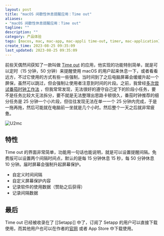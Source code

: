 ```yaml
---
layout: post
title: "macOS 间歇性休息提醒应用：Time out"
aliases:
- "macOS 间歇性休息提醒应用：Time out"
tagline: ""
description: ""
category: 产品体验
tags: [macos, mac, mac-app, mac-appli time-out, timer, mac-application]
create_time: 2023-08-25 09:35:09
last_updated: 2023-08-25 09:35:09
---
```


前些天偶然间获知了一款叫做 [Time out](https://www.dejal.com/timeout/) 的应用，他实现的功能特别简单，就是可以定时（15 分钟，50 分钟）来提醒使用 macOS 的用户起来休息一下，或者看看远方，不过它使用的方式有些一些强制，当时间到了之后电脑屏幕会缓缓升起一个屏保，虽然可以跳过，但会强制让使用者注意到时间的片段。之前，我曾经[多次尝试番茄时钟工作法](/post/2020/03/pomodoro-app.html) ，但我常常发现，无法很好的遵守自己定下的阶段小任务，要不是任务比较大无法拆分，要不就是无法整理出思路卡顿很久，番茄时钟推荐的细分任务是 25 分钟一个小片段，但往往发现无法在单一一个 25 分钟内完成，于是一拖再拖，然后可能就在电脑前一坐就是几个小时。然后整个一天之后就非常疲惫。

![U2mc](https://photo.einverne.info/images/2023/08/25/U2mc.png)

## 特性

Time out 的界面非常简单，功能用一句话也能说明，就是可以设置提醒间隔。免费版可以设置两个间隔时间点，默认的是每 15 分钟休息 15 秒，每 50 分钟休息 10 分钟。届时屏幕会强制升起屏幕保护。

- 自定义时间间隔
- 自定义屏幕保护内容
- 记录软件的使用数据（赞助之后获得）
- 记录间隔数据

## 最后

Time out 已经被收录在了 [[Setapp]] 中了，订阅了 Setapp 的用户可以直接下载使用，而其他用户也可以在作者的[官网](https://www.dejal.com/timeout/) 或者 App Store 中下载使用。
